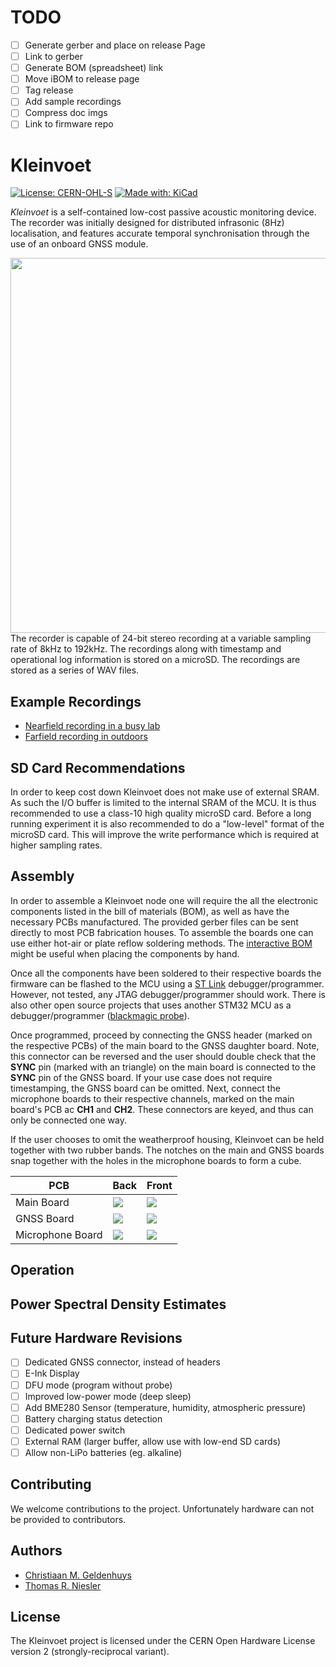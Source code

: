 # TODO
- [ ] Generate gerber and place on release Page
- [ ] Link to gerber
- [ ] Generate BOM (spreadsheet) link
- [ ] Move iBOM to release page
- [ ] Tag release
- [ ] Add sample recordings
- [ ] Compress doc imgs
- [ ] Link to firmware repo

# Kleinvoet
[![License: CERN-OHL-S](https://img.shields.io/badge/license-CERN--OHL--S-blue?style=flat-square)](https://ohwr.org/project/cernohl/wikis/Documents/CERN-OHL-version-2)
[![Made with: KiCad](https://img.shields.io/badge/made_with-KiCad-blue?style=flat-square)](https://www.kicad.org)

*Kleinvoet* is a self-contained low-cost passive acoustic monitoring device.
The recorder was initially designed for distributed infrasonic (8Hz) localisation, and features accurate temporal synchronisation through the use of an onboard GNSS module.

<img src="docs/exploded_view.gif" height="600" align="right">

The recorder is capable of 24-bit stereo recording at a variable sampling rate of 8kHz to 192kHz.
The recordings along with timestamp and operational log information is stored on a microSD.
The recordings are stored as a series of WAV files.

## Example Recordings
 - [Nearfield recording in a busy lab]()
 - [Farfield recording in outdoors]() 
 
## SD Card Recommendations
In order to keep cost down Kleinvoet does not make use of external SRAM. As such the I/O buffer is limited to the internal SRAM of the MCU. It is thus recommended to use a class-10 high quality microSD card. Before a long running experiment it is also recommended to do a "low-level" format of the microSD card. This will improve the write performance which is required at higher sampling rates.
 
## Assembly
In order to assemble a Kleinvoet node one will require the all the electronic components listed in the bill of materials (BOM), as well as have the necessary PCBs manufactured.
The provided gerber files can be sent directly to most PCB fabrication houses.
To assemble the boards one can use either hot-air or plate reflow soldering methods.
The [interactive BOM](bom/ibom.html) might be useful when placing the components by hand.

Once all the components have been soldered to their respective boards the firmware can be flashed to the MCU using a [ST Link](https://www.st.com/en/development-tools/st-link-v2.html) debugger/programmer. However, not tested, any JTAG debugger/programmer should work. There is also other open source projects that uses another STM32 MCU as a debugger/programmer ([blackmagic probe](https://github.com/blackmagic-debug/blackmagic)).

Once programmed, proceed by connecting the GNSS header (marked on the respective PCBs) of the main board to the GNSS daughter board. Note, this connector can be reversed and the user should double check that the **SYNC** pin (marked with an triangle) on the main board is connected to the **SYNC** pin of the GNSS board. If your use case does not require timestamping, the GNSS board can be omitted. Next, connect the microphone boards to their respective channels, marked on the main board's PCB ac **CH1** and **CH2**. These connectors are keyed, and thus can only be connected one way.

If the user chooses to omit the weatherproof housing, Kleinvoet can be held together with two rubber bands. The notches on the main and GNSS boards snap together with the holes in the microphone boards to form a cube. 



| PCB | Back | Front | 
| --- | --- | --- |
|Main Board| ![](docs/img/main-board-back.png) | ![](docs/img/main-board-front.png) |
|GNSS Board| ![](docs/img/gps-board-back.png) | ![](docs/img/gps-board-front.png) |
|Microphone Board| ![](docs/img/microphone-board-back.png) | ![](docs/img/microphone-board-front.png) |

## Operation

## Power Spectral Density Estimates

## Future Hardware Revisions
- [ ] Dedicated GNSS connector, instead of headers
- [ ] E-Ink Display
- [ ] DFU mode (program without probe)
- [ ] Improved low-power mode (deep sleep)
- [ ] Add BME280 Sensor (temperature, humidity, atmospheric pressure)
- [ ] Battery charging status detection
- [ ] Dedicated power switch
- [ ] External RAM (larger buffer, allow use with low-end SD cards)
- [ ] Allow non-LiPo batteries (eg. alkaline)

## Contributing
We welcome contributions to the project. Unfortunately hardware can not be provided to contributors. 

## Authors
- [Christiaan M. Geldenhuys](https://github.com/CMGeldenhuys)
- [Thomas R. Niesler](https://dsp.sun.ac.za/~trn)

## License
The Kleinvoet project is licensed under the CERN Open Hardware License version 2 (strongly-reciprocal variant).
